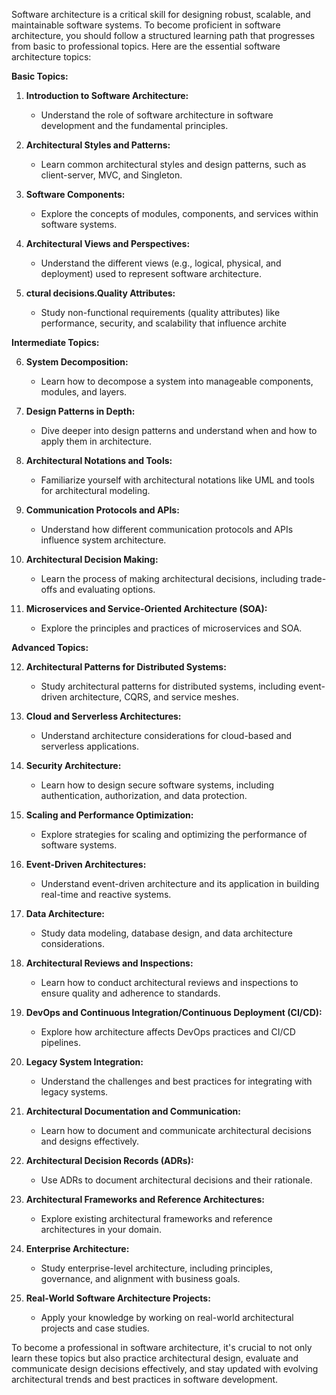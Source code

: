 Software architecture is a critical skill for designing robust, scalable, and maintainable software systems. To become proficient in software architecture, you should follow a structured learning path that progresses from basic to professional topics. Here are the essential software architecture topics:

**Basic Topics:**

1. **Introduction to Software Architecture:**
    
    - Understand the role of software architecture in software development and the fundamental principles.
2. **Architectural Styles and Patterns:**
    
    - Learn common architectural styles and design patterns, such as client-server, MVC, and Singleton.
3. **Software Components:**
    
    - Explore the concepts of modules, components, and services within software systems.
4. **Architectural Views and Perspectives:**
    
    - Understand the different views (e.g., logical, physical, and deployment) used to represent software architecture.
5. **ctural decisions.Quality Attributes:**
    
    - Study non-functional requirements (quality attributes) like performance, security, and scalability that influence archite

**Intermediate Topics:**

6. **System Decomposition:**
    
    - Learn how to decompose a system into manageable components, modules, and layers.
7. **Design Patterns in Depth:**
    
    - Dive deeper into design patterns and understand when and how to apply them in architecture.
8. **Architectural Notations and Tools:**
    
    - Familiarize yourself with architectural notations like UML and tools for architectural modeling.
9. **Communication Protocols and APIs:**
    
    - Understand how different communication protocols and APIs influence system architecture.
10. **Architectural Decision Making:**
    
    - Learn the process of making architectural decisions, including trade-offs and evaluating options.
11. **Microservices and Service-Oriented Architecture (SOA):**
    
    - Explore the principles and practices of microservices and SOA.

**Advanced Topics:**

12. **Architectural Patterns for Distributed Systems:**
    
    - Study architectural patterns for distributed systems, including event-driven architecture, CQRS, and service meshes.
13. **Cloud and Serverless Architectures:**
    
    - Understand architecture considerations for cloud-based and serverless applications.
14. **Security Architecture:**
    
    - Learn how to design secure software systems, including authentication, authorization, and data protection.
15. **Scaling and Performance Optimization:**
    
    - Explore strategies for scaling and optimizing the performance of software systems.
16. **Event-Driven Architectures:**
    
    - Understand event-driven architecture and its application in building real-time and reactive systems.
17. **Data Architecture:**
    
    - Study data modeling, database design, and data architecture considerations.
18. **Architectural Reviews and Inspections:**
    
    - Learn how to conduct architectural reviews and inspections to ensure quality and adherence to standards.
19. **DevOps and Continuous Integration/Continuous Deployment (CI/CD):**
    
    - Explore how architecture affects DevOps practices and CI/CD pipelines.
20. **Legacy System Integration:**
    
    - Understand the challenges and best practices for integrating with legacy systems.
21. **Architectural Documentation and Communication:**
    
    - Learn how to document and communicate architectural decisions and designs effectively.
22. **Architectural Decision Records (ADRs):**
    
    - Use ADRs to document architectural decisions and their rationale.
23. **Architectural Frameworks and Reference Architectures:**
    
    - Explore existing architectural frameworks and reference architectures in your domain.
24. **Enterprise Architecture:**
    
    - Study enterprise-level architecture, including principles, governance, and alignment with business goals.
25. **Real-World Software Architecture Projects:**
    
    - Apply your knowledge by working on real-world architectural projects and case studies.

To become a professional in software architecture, it's crucial to not only learn these topics but also practice architectural design, evaluate and communicate design decisions effectively, and stay updated with evolving architectural trends and best practices in software development.